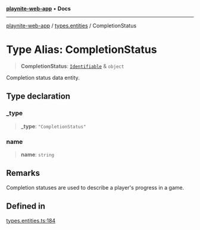 [**playnite-web-app**](../../README.md) • **Docs**

***

[playnite-web-app](../../README.md) / [types.entities](../README.md) / CompletionStatus

# Type Alias: CompletionStatus

> **CompletionStatus**: [`Identifiable`](Identifiable.md) & `object`

Completion status data entity.

## Type declaration

### \_type

> **\_type**: `"CompletionStatus"`

### name

> **name**: `string`

## Remarks

Completion statuses are used to describe a player's progress in a game.

## Defined in

[types.entities.ts:184](https://github.com/andrew-codes/playnite-web/blob/3f74578e7b5e3f55f1e849b436d7e53aeba30d62/apps/playnite-web/src/server/data/types.entities.ts#L184)
